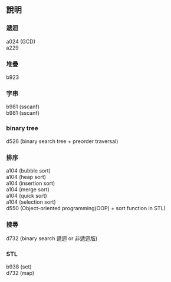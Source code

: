 ﻿## 說明

### 遞迴  
a024 (GCD)  
a229  


### 堆疊
b923  


### 字串
b981 (sscanf)  
b981 (sscanf)  


### binary tree
d526 (binary search tree + preorder traversal)  


### 排序
a104 (bubble sort)  
a104 (heap sort)  
a104 (insertion sort)  
a104 (merge sort)  
a104 (quick sort)  
a104 (selection sort)  
d550 (Object-oriented programming(OOP) + sort function in STL)  


### 搜尋
d732 (binary search 遞迴 or 非遞迴版)  



### STL
b938 (set)  
d732 (map)  
